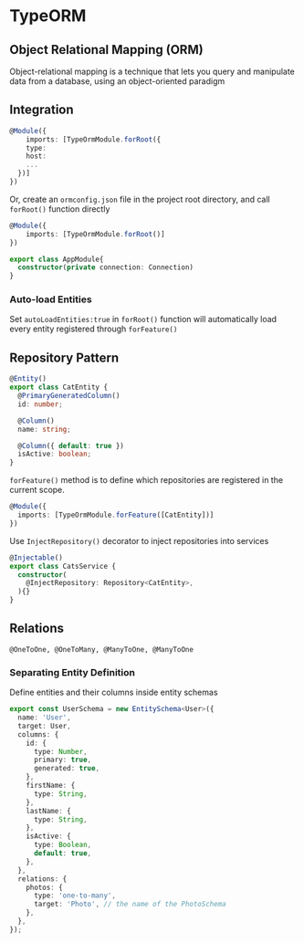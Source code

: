 # TypeORM

## Object Relational Mapping (ORM)

Object-relational mapping is a technique that lets you query and manipulate data from a database, using an object-oriented paradigm

## Integration

```typescript
@Module({
	imports: [TypeOrmModule.forRoot({
    type:
    host:
    ...
  })]
})
```

Or, create an `ormconfig.json` file in the project root directory, and call `forRoot()` function directly

```typescript
@Module({
	imports: [TypeOrmModule.forRoot()]
})

export class AppModule{
  constructor(private connection: Connection)
}
```

### Auto-load Entities

Set `autoLoadEntities:true` in `forRoot()` function will automatically load every entity registered through `forFeature()`

## Repository Pattern

```typescript
@Entity()
export class CatEntity {
  @PrimaryGeneratedColumn()
  id: number;

  @Column()
  name: string;

  @Column({ default: true })
  isActive: boolean;
}
```

`forFeature()` method is to define which repositories are registered in the current scope.

```typescript
@Module({
  imports: [TypeOrmModule.forFeature([CatEntity])]
})
```

Use `InjectRepository()` decorator to inject repositories into services

```typescript
@Injectable()
export class CatsService {
  constructor(
  	@InjectRepository: Repository<CatEntity>,
  ){}
}
```

## Relations

`@OneToOne, @OneToMany, @ManyToOne, @ManyToOne`

### Separating Entity Definition

Define entities and their columns inside entity schemas

```typescript
export const UserSchema = new EntitySchema<User>({
  name: 'User',
  target: User,
  columns: {
    id: {
      type: Number,
      primary: true,
      generated: true,
    },
    firstName: {
      type: String,
    },
    lastName: {
      type: String,
    },
    isActive: {
      type: Boolean,
      default: true,
    },
  },
  relations: {
    photos: {
      type: 'one-to-many',
      target: 'Photo', // the name of the PhotoSchema
    },
  },
});
```

